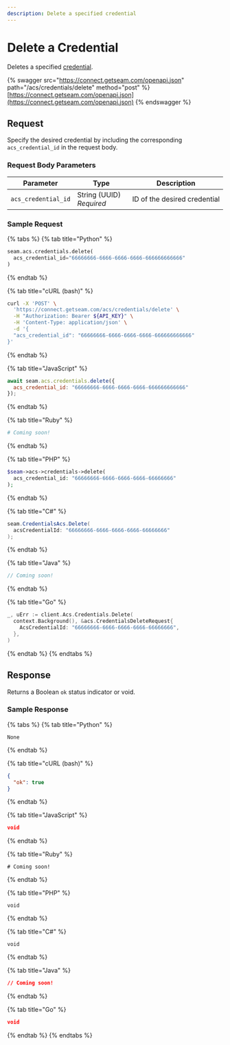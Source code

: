 ```yaml
---
description: Delete a specified credential
---
```


# Delete a Credential

Deletes a specified [credential](../../../capability-guides/access-systems/managing-credentials.md).

{% swagger src="https://connect.getseam.com/openapi.json" path="/acs/credentials/delete" method="post" %}
[https://connect.getseam.com/openapi.json](https://connect.getseam.com/openapi.json)
{% endswagger %}

## Request

Specify the desired credential by including the corresponding `acs_credential_id` in the request body.

### Request Body Parameters

<table><thead><tr><th>Parameter</th><th width="112.33333333333331">Type</th><th>Description</th></tr></thead><tbody><tr><td><code>acs_credential_id</code></td><td>String (UUID)<br><em>Required</em></td><td>ID of the desired credential</td></tr></tbody></table>

### Sample Request

{% tabs %}
{% tab title="Python" %}
```python
seam.acs.credentials.delete(
  acs_credential_id="66666666-6666-6666-6666-666666666666"
)
```
{% endtab %}

{% tab title="cURL (bash)" %}
```bash
curl -X 'POST' \
  'https://connect.getseam.com/acs/credentials/delete' \
  -H "Authorization: Bearer ${API_KEY}" \
  -H 'Content-Type: application/json' \
  -d '{
  "acs_credential_id": "66666666-6666-6666-6666-666666666666"
}'
```
{% endtab %}

{% tab title="JavaScript" %}
```javascript
await seam.acs.credentials.delete({
  acs_credential_id: "66666666-6666-6666-6666-666666666666"
});
```
{% endtab %}

{% tab title="Ruby" %}
```ruby
# Coming soon!
```
{% endtab %}

{% tab title="PHP" %}
```php
$seam->acs->credentials->delete(
  acs_credential_id: "66666666-6666-6666-6666-66666666"
);
```
{% endtab %}

{% tab title="C#" %}
```csharp
seam.CredentialsAcs.Delete(
  acsCredentialId: "66666666-6666-6666-6666-66666666"
);
```
{% endtab %}

{% tab title="Java" %}
```java
// Coming soon!
```
{% endtab %}

{% tab title="Go" %}
```go
_, uErr := client.Acs.Credentials.Delete(
  context.Background(), &acs.CredentialsDeleteRequest{
    AcsCredentialId: "66666666-6666-6666-6666-66666666",
  },
)
```
{% endtab %}
{% endtabs %}

## Response

Returns a Boolean `ok` status indicator or void.

### Sample Response

{% tabs %}
{% tab title="Python" %}
```
None
```
{% endtab %}

{% tab title="cURL (bash)" %}
```json
{
  "ok": true
}
```
{% endtab %}

{% tab title="JavaScript" %}
```json
void
```
{% endtab %}

{% tab title="Ruby" %}
```
# Coming soon!
```
{% endtab %}

{% tab title="PHP" %}
```
void
```
{% endtab %}

{% tab title="C#" %}
```
void
```
{% endtab %}

{% tab title="Java" %}
```json
// Coming soon!
```
{% endtab %}

{% tab title="Go" %}
```json
void
```
{% endtab %}
{% endtabs %}
